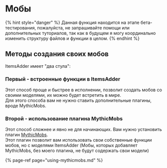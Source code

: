 # Мобы

{% hint style="danger" %}
Данная функция находится на этапе бета-тестирования, пожалуйста, не запрашивайте помощи или дополнительных туториалов, так как в будущем я могу координально изменить структуру файлов и функции в целом.
{% endhint %}

## Методы создания своих мобов

ItemsAdder имеет "два стула":

### Первый - встроенные функции в ItemsAdder

Этот способ проще и быстрее в исполнении, позволит создать мобов со своими моделями, их можно будет встретить в мире.  
Для этого способа вам не нужно ставить дополнительные плагины, вроде MythicMobs.

### Второй - использование плагина MythicMobs

Этот способ сложнее и явно не для начинающих. Вам нужно установить плагин [MythicMobs](https://www.spigotmc.org/resources/%E2%9A%94-mythicmobs-free-version-%E2%96%BAthe-1-custom-mob-creator%E2%97%84.5702/).  
Этот плагин позволит вам использовать свои собственные функции мобов, но с моделями ItemsAdder \(Мобы, которых добавляет MythicMobs, без моего плагина, не будут содержать свои модели\)

{% page-ref page="using-mythicmobs.md" %}

